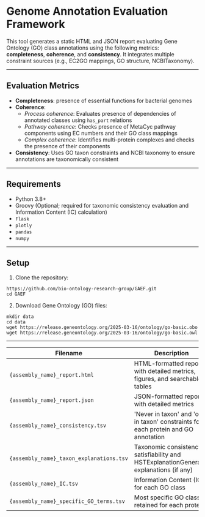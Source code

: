 # Genome Annotation Evaluation Framework

This tool generates a static HTML and JSON report evaluating Gene Ontology (GO) class annotations using the following metrics: **completeness**, **coherence**, and **consistency**. It integrates multiple constraint sources (e.g., EC2GO mappings, GO structure, NCBITaxonomy).

---

## Evaluation Metrics

- **Completeness**: presence of essential functions for bacterial genomes
- **Coherence**:
  - *Process coherence*: Evaluates presence of dependencies of annotated classes using `has_part` relations
  - *Pathway coherence*: Checks presence of MetaCyc pathway components using EC numbers and their GO class mappings
  - *Complex coherence*: Identifies multi-protein complexes and checks the presence of their components
- **Consistency**: Uses GO taxon constraints and NCBI taxonomy to ensure annotations are taxonomically consistent

---

## Requirements

- Python 3.8+
- Groovy (Optional; required for taxonomic consistency evaluation and Information Content (IC) calculation)
- `Flask`
- `plotly`
- `pandas`
- `numpy`

---

## Setup

1. Clone the repository:

```https://github.com/bio-ontology-research-group/GAEF.git```  
```cd GAEF```

2. Download Gene Ontology (GO) files:

```mkdir data```  
```cd data```  
```wget https://release.geneontology.org/2025-03-16/ontology/go-basic.obo```
```wget https://release.geneontology.org/2025-03-16/ontology/go-basic.owl```

---
| Filename                                | Description                                                                                   |
|-----------------------------------------|-----------------------------------------------------------------------------------------------|
| `{assembly_name}_report.html`           | HTML-formatted report with detailed metrics, figures, and searchable tables                  |
| `{assembly_name}_report.json`           | JSON-formatted report with detailed metrics                                                  |
| `{assembly_name}_consistency.tsv`       | 'Never in taxon' and 'only in taxon' constraints for each protein and GO annotation          |
| `{assembly_name}_taxon_explanations.tsv`| Taxonomic consistency satisfiability and HSTExplanationGenerator explanations (if any)       |
| `{assembly_name}_IC.tsv`                | Information Content (IC) for each GO class                                                   |
| `{assembly_name}_specific_GO_terms.tsv` | Most specific GO classes retained for each protein                                           |


